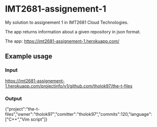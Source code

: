 # IMT2681-assignement-1

My solution to assignement 1 in IMT2681 Cloud Technologies.

The app returns information about a given repository in json format.

The app: https://imt2681-assignement-1.herokuapp.com/

## Example usage

### Input

https://imt2681-assignement-1.herokuapp.com/projectinfo/v1/github.com/tholok97/the-t-files

### Output

{"project":"the-t-files","owner":"tholok97","comitter":"tholok97","commits":120,"language":["C++","Vim script"]}
